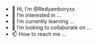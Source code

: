 - 👋 Hi, I’m @Redyamboryxx
- 👀 I’m interested in ...
- 🌱 I’m currently learning ...
- 💞️ I’m looking to collaborate on ...
- 📫 How to reach me ...

<!---
Redyamboryxx/Redyamboryxx is a ✨ special ✨ repository because its `README.md` (this file) appears on your GitHub profile.
You can click the Preview link to take a look at your changes.
--->

